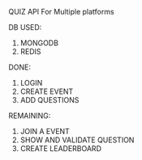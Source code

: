 QUIZ API For Multiple platforms

DB USED:
1) MONGODB
2) REDIS

DONE:
1) LOGIN
2) CREATE EVENT
3) ADD QUESTIONS

REMAINING:
1) JOIN A EVENT
2) SHOW AND VALIDATE QUESTION
3) CREATE LEADERBOARD